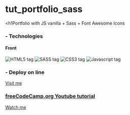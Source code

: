 # tut_portfolio_sass
<h1Portfolio with JS vanilla + Sass + Font Awesome Icons</h1>

<h3>- Technologies</h3>

<h4>Front</h4>

<img src="https://img.shields.io/badge/HTML5-E34F26?style=for-the-badge&logo=html5&logoColor=white&labelColor=101010" alt="HTML5 tag"></img>
<img src="https://img.shields.io/badge/Sass-CC6699?style=for-the-badge&logo=sass&logoColor=white&labelColor=101010" alt="SASS tag"></img>
<img src="https://img.shields.io/badge/CSS3-1572B6?style=for-the-badge&logo=css3&logoColor=white&labelColor=101010" alt="CSS3 tag"></img>
<img src="https://img.shields.io/badge/JavaScript-F7DF1E?style=for-the-badge&logo=javascript&logoColor=white&labelColor=101010" alt="Javascript tag"></img>

<h3>- Deploy on line</h3>
<a href="https://ssergiomc.github.io/tut_portfolio_sass/index.html">Visit me</p>

<h3>freeCodeCamp.org Youtube tutorial</h3>
<a href="https://www.youtube.com/watch?v=_a5j7KoflTs">Watch me</p>
